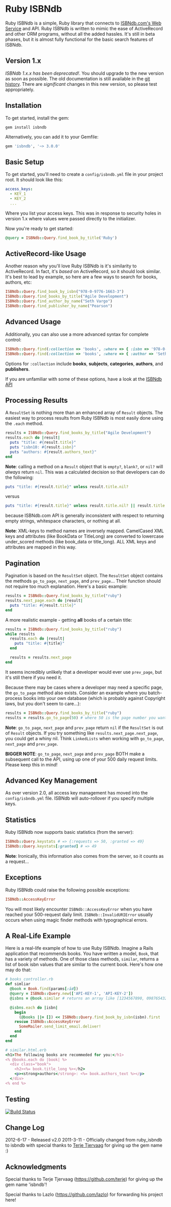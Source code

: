 Ruby ISBNdb
===========
Ruby ISBNdb is a simple, Ruby library that connects to [ISBNdb.com's Web Service](http://isbndb.com) and API. Ruby ISBNdb is written to mimic the ease of ActiveRecord and other ORM programs, without all the added hassles. It's still in beta phases, but it is almost fully functional for the basic search features of ISBNdb.

Version 1.x
-----------
*ISBNdb 1.x.x has been deprecated!*. You should upgrade to the new version as soon as possible. The old documentation is still available in the [git history](https://github.com/sethvargo/isbndb/tree/75cfe76d096f92b2dfaf1c1b42d7c84ff86fcbc0). There are *significant* changes in this new version, so please test appropriately.

Installation
------------
To get started, install the gem:

    gem install isbndb

Alternatively, you can add it to your Gemfile:

```ruby
gem 'isbndb', '~> 3.0.0'
```

Basic Setup
-----------
To get started, you'll need to create a `config/isbndb.yml` file in your project root. It should look like this:

```yml
access_keys:
  - KEY_1
  - KEY_2
  ...
```

Where you list your access keys. This was in response to security holes in version 1.x where values were passed directly to the initializer.

Now you're ready to get started:

```ruby
@query = ISBNdb::Query.find_book_by_title('Ruby')
```

ActiveRecord-like Usage
-----------------------
Another reason why you'll love Ruby ISBNdb is it's similarity to ActiveRecord. In fact, it's *based* on ActiveRecord, so it should look similar. It's best to lead by example, so here are a few ways to search for books, authors, etc:

```ruby
ISBNdb::Query.find_book_by_isbn("978-0-9776-1663-3")
ISBNdb::Query.find_books_by_title("Agile Development")
ISBNdb::Query.find_author_by_name("Seth Vargo")
ISBNdb::Query.find_publisher_by_name("Pearson")
```

Advanced Usage
--------------
Additionally, you can also use a more advanced syntax for complete control:

```ruby
ISBNdb::Query.find(:collection => 'books', :where => { :isbn => '978-0-9776-1663-3' })
ISBNdb::Query.find(:collection => 'books', :where => { :author => 'Seth Vargo' }, :results => 'prices')
```

Options for `:collection` include **books**, **subjects**, **categories**, **authors**, and **publishers**.

If you are unfamiliar with some of these options, have a look at the [ISBNdb API](http://isbndb.com/docs/api/)

Processing Results
------------------
A `ResultSet` is nothing more than an enhanced array of `Result` objects. The easiest way to process results from Ruby ISBNdb is most easily done using the `.each` method.

```ruby
results = ISBNdb::Query.find_books_by_title("Agile Development")
results.each do |result|
  puts "title: #{result.title}"
  puts "isbn10: #{result.isbn}"
  puts "authors: #{result.authors_text}"
end
```

**Note**: calling a method on a `Result` object that is `empty?`, `blank?`, or `nil?` will *always* return `nil`. This was a calculated decision so that developers can do the following:

```ruby
puts "title: #{result.title}" unless result.title.nil?
```

versus

```ruby
puts "title: #{result.title}" unless result.title.nil? || result.title.blank? || result.title.empty?
```

because ISBNdb.com API is generally inconsistent with respect to returning empty strings, whitespace characters, or nothing at all.

**Note**: XML-keys to method names are inversely mapped. CamelCased XML keys and attributes (like BookData or TitleLong) are converted to lowercase under_scored methods (like book_data or title_long). ALL XML keys and attributes are mapped in this way.

Pagination
----------
Pagination is based on the `ResultSet` object. The `ResultSet` object contains the methods `go_to_page`, `next_page`, and `prev_page`... Their function should not require too much explanation. Here's a basic example:

```ruby
results = ISBNdb::Query.find_books_by_title("ruby")
results.next_page.each do |result|
  puts "title: #{result.title}"
end
```

A more realistic example - getting **all** books of a certain title:

```ruby
results = ISBNdb::Query.find_books_by_title("ruby")
while results
  results.each do |result|
    puts "title: #{title}"
  end

  results = results.next_page
end
```

It seems incredibly unlikely that a developer would ever use `prev_page`, but it's still there if you need it.

Because there may be cases where a developer may need a specific page, the `go_to_page` method also exists. Consider an example where you batch-process books into your own database (which is probably against Copyright laws, but you don't seem to care...):

```ruby
results = ISBNdb::Query.find_books_by_title("ruby")
results = results.go_to_page(50) # where 50 is the page number you want
```

**Note**: `go_to_page`, `next_page` and `prev_page` return `nil` if the `ResultSet` is out of `Result` objects. If you try something like `results.next_page.next_page`, you could get a whiny nil. Think `LinkedLists` when working with `go_to_page`, `next_page` and `prev_page`.

**BIGGER NOTE**: `go_to_page`, `next_page` and `prev_page` BOTH make a subsequent call to the API, using up one of your 500 daily request limits. Please keep this in mind!

Advanced Key Management
-----------------------
As over version 2.0, all access key management has moved into the `config/isbndb.yml` file. ISBNdb will auto-rollover if you specify multiple keys.

Statistics
----------
Ruby ISBNdb now supports basic statistics (from the server):

```ruby
ISBNdb::Query.keystats # => {:requests => 50, :granted => 49}
ISBNdb::Query.keystats[:granted] # => 49
```

**Note**: Ironically, this information also comes from the server, so it counts as a request...

Exceptions
----------
Ruby ISBNdb could raise the following possible exceptions:

```ruby
ISBNdb::AccessKeyError
```

You will most likely encounter `ISBNdb::AccessKeyError` when you have reached your 500-request daily limit. `ISBNdb::InvalidURIError` usually occurs when using magic finder methods with typographical errors.

A Real-Life Example
-------------------
Here is a real-life example of how to use Ruby ISBNdb. Imagine a Rails application that recommends books. You have written a model, `Book`, that has a variety of methods. One of those class methods, `similar`, returns a list of book isbn values that are similar to the current book. Here's how one may do that:

```ruby
# books_controller.rb
def simliar
  @book = Book.find(params[:id])
  @query = ISBNdb::Query.new(['API-KEY-1', 'API-KEY-2'])
  @isbns = @book.similar # returns an array like [1234567890, 0987654321, 3729402827...]

  @isbns.each do |isbn|
    begin
      (@books ||= []) << ISBNdb::Query.find_book_by_isbn(isbn).first
    rescue ISBNdb::AccessKeyError
      SomeMailer.send_limit_email.deliver!
    end
  end
end
```

```ruby
# similar.html.erb
<h1>The following books are recommeded for you:</h1>
<% @books.each do |book| %>
  <div class="book">
    <h2><%= book.title_long %></h2>
    <p><strong>authors</strong>: <%= book.authors_text %></p>
  </div>
<% end %>
```

Testing
-------
[![Build Status](http://travis-ci.org/sethvargo/isbndb.png)](http://travis-ci.org/sethvargo/isbndb)

Change Log
----------
2012-6-17 - Released v2.0
2011-3-11 - Officially changed from ruby_isbndb to isbndb with special thanks to [Terje Tjervaag](https://github.com/terje) for giving up the gem name :)

Acknowledgments
----------------
Special thanks to Terje Tjervaag (https://github.com/terje) for giving up the gem name 'isbndb'!

Special thanks to Lazlo (https://github.com/lazlo) for forwarding his project here!
